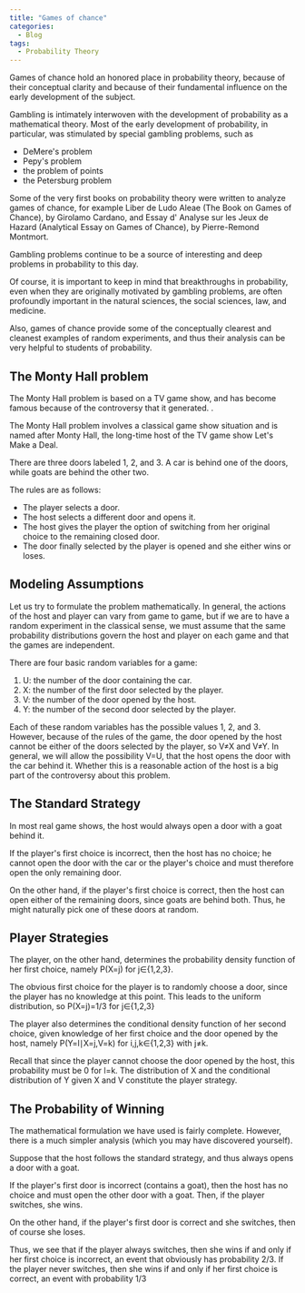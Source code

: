 ```yaml
---
title: "Games of chance"
categories:
  - Blog
tags:
  - Probability Theory
---
```


Games of chance hold an honored place in probability theory, because of their conceptual clarity and because of their fundamental influence on the early development of the subject. 


Gambling is intimately interwoven with the development of probability as a mathematical theory. Most of the early development of probability, in particular, was stimulated by special gambling problems, such as

<ul>

<li>DeMere's problem</li>
<li>Pepy's problem</li>
<li>the problem of points</li>
<li>the Petersburg problem</li>

</ul>

Some of the very first books on probability theory were written to analyze games of chance, for example Liber de Ludo Aleae (The Book on Games of Chance), by Girolamo Cardano, and Essay d' Analyse sur les Jeux de Hazard (Analytical Essay on Games of Chance), by Pierre-Remond Montmort. 

Gambling problems continue to be a source of interesting and deep problems in probability to this day.

Of course, it is important to keep in mind that breakthroughs in probability, even when they are originally motivated by gambling problems, are often profoundly important in the natural sciences, the social sciences, law, and medicine. 

Also, games of chance provide some of the conceptually clearest and cleanest examples of random experiments, and thus their analysis can be very helpful to students of probability.


<h2> The Monty Hall problem </h2>

The Monty Hall problem is based on a TV game show, and has become famous because of the controversy that it generated. .

The Monty Hall problem involves a classical game show situation and is named after Monty Hall, the long-time host of the TV game show Let's Make a Deal.

There are three doors labeled 1, 2, and 3. A car is behind one of the doors, while goats are behind the other two.


The rules are as follows:

<ul>
<li>The player selects a door.</li>
<li>The host selects a different door and opens it.</li>
<li>The host gives the player the option of switching from her original choice to the remaining closed door.</li>
<li>The door finally selected by the player is opened and she either wins or loses.</li>
</ul>

<h2> Modeling Assumptions</h2>

Let us try to formulate the problem mathematically. In general, the actions of the host and player can vary from game to game, but if we are to have a random experiment in the classical sense, we must assume that the same probability distributions govern the host and player on each game and that the games are independent.

There are four basic random variables for a game:
<ol>
<li>U: the number of the door containing the car.</li>
<li>X: the number of the first door selected by the player.</li>
<li>V: the number of the door opened by the host.</li>
<li>Y: the number of the second door selected by the player.</li>
</ol>

Each of these random variables has the possible values 1, 2, and 3. However, because of the rules of the game, the door opened by the host cannot be either of the doors selected by the player, so V≠X and V≠Y. In general, we will allow the possibility V=U, that the host opens the door with the car behind it. Whether this is a reasonable action of the host is a big part of the controversy about this problem.

<h2>The Standard Strategy</h2>

In most real game shows, the host would always open a door with a goat behind it.

If the player's first choice is incorrect, then the host has no choice; he cannot open the door with the car or the player's choice and must therefore open the only remaining door.

On the other hand, if the player's first choice is correct, then the host can open either of the remaining doors, since goats are behind both. Thus, he might naturally pick one of these doors at random.

<h2>Player Strategies</h2>

The player, on the other hand, determines the probability density function of her first choice, namely P(X=j) for j∈{1,2,3}. 

The obvious first choice for the player is to randomly choose a door, since the player has no knowledge at this point. This leads to the uniform distribution, so P(X=j)=1/3 for j∈{1,2,3}

The player also determines the conditional density function of her second choice, given knowledge of her first choice and the door opened by the host, namely P(Y=l∣X=j,V=k) for i,j,k∈{1,2,3} with j≠k. 

Recall that since the player cannot choose the door opened by the host, this probability must be 0 for l=k. The distribution of X and the conditional distribution of Y given X and V constitute the player strategy.

<h2>The Probability of Winning</h2>

The mathematical formulation we have used is fairly complete. However, there is a much simpler analysis (which you may have discovered yourself).

Suppose that the host follows the standard strategy, and thus always opens a door with a goat.

If the player's first door is incorrect (contains a goat), then the host has no choice and must open the other door with a goat. Then, if the player switches, she wins. 

On the other hand, if the player's first door is correct and she switches, then of course she loses. 

Thus, we see that if the player always switches, then she wins if and only if her first choice is incorrect, an event that obviously has probability 2/3. If the player never switches, then she wins if and only if her first choice is correct, an event with probability 1/3